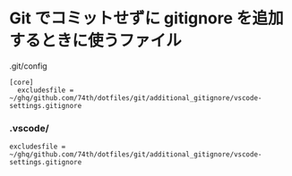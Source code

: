 # Git でコミットせずに gitignore を追加するときに使うファイル

.git/config

```
[core]
  excludesfile = ~/ghq/github.com/74th/dotfiles/git/additional_gitignore/vscode-settings.gitignore
```

### .vscode/

```
excludesfile = ~/ghq/github.com/74th/dotfiles/git/additional_gitignore/vscode-settings.gitignore
```
